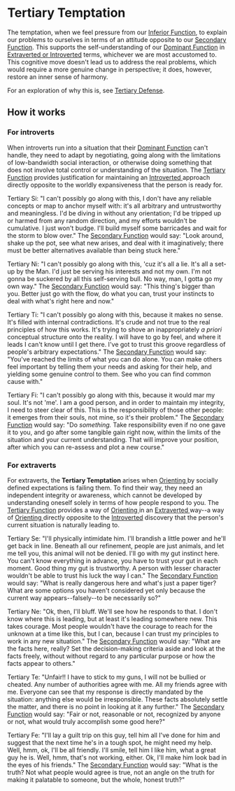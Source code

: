 # Tertiary Temptation

The temptation, when we feel pressure from our [Inferior Function](../inferior-function.md), to explain our problems to ourselves in terms of an attitude opposite to our [Secondary Function](../secondary-function/). This supports the self-understanding of our [Dominant Function](../dominant-function.md) in [Extraverted or Introverted](../../attitude.md) terms, whichever we are most accustomed to. This cognitive move doesn't lead us to address the real problems, which would require a more genuine change in perspective; it does, however, restore an inner sense of harmony.

For an exploration of why this is, see [Tertiary Defense](https://web.archive.org/web/20060621032431/http://greenlightwiki.com/lenore-exegesis/Tertiary_Defense).

## How it works

### For introverts

When introverts run into a situation that their [Dominant Function](../dominant-function.md) can't handle, they need to adapt by negotiating, going along with the limitations of low-bandwidth social interaction, or otherwise doing something that does not involve total control or understanding of the situation. The [Tertiary Function](./) provides justification for maintaining an [Introverted ](../../attitude.md)approach directly opposite to the worldly expansiveness that the person is ready for.

Tertiary Si: "I can't possibly go along with this, I don't have any reliable concepts or map to anchor myself with: it's all arbitrary and untrustworthy and meaningless. I'd be diving in without any orientation; I'd be tripped up or harmed from any random direction, and my efforts wouldn't be cumulative. I just won't budge. I'll build myself some barricades and wait for the storm to blow over." The [Secondary Function](../secondary-function/) would say: "Look around, shake up the pot, see what new arises, and deal with it imaginatively; there must be better alternatives available than being stuck here."

Tertiary Ni: "I can't possibly go along with this, 'cuz it's all a lie. It's all a set-up by the Man. I'd just be serving his interests and not my own. I'm not gonna be suckered by all this self-serving bull. No way, man, I gotta go my own way." The [Secondary Function](../secondary-function/) would say: "This thing's bigger than you. Better just go with the flow, do what you can, trust your instincts to deal with what's right here and now."

Tertiary Ti: "I can't possibly go along with this, because it makes no sense. It's filled with internal contradictions. It's crude and not true to the real principles of how this works. It's trying to shove an inappropriately _a priori_ conceptual structure onto the reality. I will have to go by feel, and where it leads I can't know until I get there. I've got to trust this groove regardless of people's arbitrary expectations." The [Secondary Function](../secondary-function/) would say: "You've reached the limits of what you can do alone. You can make others feel important by telling them your needs and asking for their help, and yielding some genuine control to them. See who you can find common cause with."

Tertiary Fi: "I can't possibly go along with this, because it would mar my soul. It's not 'me'. I am a good person, and in order to maintain my integrity, I need to steer clear of this. This is the responsibility of those other people: it emerges from their souls, not mine, so it's their problem." The [Secondary Function](../secondary-function/) would say: "Do _something._ Take responsibility even if no one gave it to you, and go after some tangible gain right now, within the limits of the situation and your current understanding. That will improve your position, after which you can re-assess and plot a new course."

### For extraverts

For extraverts, the **Tertiary Temptation** arises when [Orienting ](../../../../sign-interpretation/orienting/)by socially defined expectations is failing them. To find their way, they need an independent integrity or awareness, which cannot be developed by understanding oneself solely in terms of how people respond to you. The [Tertiary Function](./) provides a way of [Orienting ](../../../../sign-interpretation/orienting/)in an [Extraverted ](../../attitude.md)way--a way of [Orienting ](../../../../sign-interpretation/orienting/)directly opposite to the [Introverted](../../attitude.md) discovery that the person's current situation is naturally leading to.

Tertiary Se: "I'll physically intimidate him. I'll brandish a little power and he'll get back in line. Beneath all our refinement, people are just animals, and let me tell you, this animal will not be denied. I'll go with my gut instinct here. You can't know everything in advance, you have to trust your gut in each moment. Good thing my gut is trustworthy. A person with lesser character wouldn't be able to trust his luck the way I can." The [Secondary Function](../secondary-function/) would say: "What is really dangerous here and what's just a paper tiger? What are some options you haven't considered yet only because the current way appears--falsely--to be necessarily so?"

Tertiary Ne: "Ok, then, I'll bluff. We'll see how he responds to that. I don't know where this is leading, but at least it's leading somewhere new. This takes courage. Most people wouldn't have the courage to reach for the unknown at a time like this, but I can, because I can trust my principles to work in any new situation." The [Secondary Function](../secondary-function/) would say: "What are the facts here, really? Set the decision-making criteria aside and look at the facts freely, without without regard to any particular purpose or how the facts appear to others."

Tertiary Te: "Unfair!! I have to stick to my guns, I will not be bullied or cheated. Any number of authorities agree with me. All my friends agree with me. Everyone can see that my response is directly mandated by the situation: anything else would be irresponsible. These facts absolutely settle the matter, and there is no point in looking at it any further." The [Secondary Function](../secondary-function/) would say: "Fair or not, reasonable or not, recognized by anyone or not, what would truly accomplish some good here?"

Tertiary Fe: "I'll lay a guilt trip on this guy, tell him all I've done for him and suggest that the next time he's in a tough spot, he might need my help. Well, hmm, ok, I'll be all friendly. I'll smile, tell him I like him, what a great guy he is. Well, hmm, that's not working, either. Ok, I'll make him look bad in the eyes of his friends." The [Secondary Function](../secondary-function/) would say: "What is the truth? Not what people would agree is true, not an angle on the truth for making it palatable to someone, but the whole, honest truth?"

